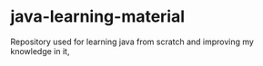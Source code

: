 # java-learning-material
Repository used for learning java from scratch and improving my knowledge in it,
